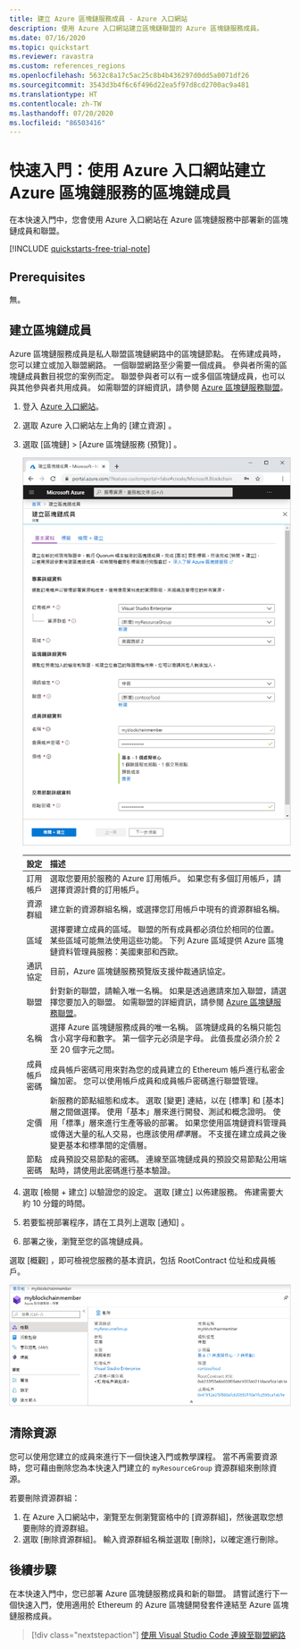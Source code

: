 ```yaml
---
title: 建立 Azure 區塊鏈服務成員 - Azure 入口網站
description: 使用 Azure 入口網站建立區塊鏈聯盟的 Azure 區塊鏈服務成員。
ms.date: 07/16/2020
ms.topic: quickstart
ms.reviewer: ravastra
ms.custom: references_regions
ms.openlocfilehash: 5632c8a17c5ac25c8b4b436297d0dd5a0071df26
ms.sourcegitcommit: 3543d3b4f6c6f496d22ea5f97d8cd2700ac9a481
ms.translationtype: HT
ms.contentlocale: zh-TW
ms.lasthandoff: 07/20/2020
ms.locfileid: "86503416"
---
```

# <a name="quickstart-create-an-azure-blockchain-service-blockchain-member-using-the-azure-portal"></a>快速入門：使用 Azure 入口網站建立 Azure 區塊鏈服務的區塊鏈成員

在本快速入門中，您會使用 Azure 入口網站在 Azure 區塊鏈服務中部署新的區塊鏈成員和聯盟。

[!INCLUDE [quickstarts-free-trial-note](../../../includes/quickstarts-free-trial-note.md)]

## <a name="prerequisites"></a>Prerequisites

無。

## <a name="create-a-blockchain-member"></a>建立區塊鏈成員

Azure 區塊鏈服務成員是私人聯盟區塊鏈網路中的區塊鏈節點。 在佈建成員時，您可以建立或加入聯盟網路。 一個聯盟網路至少需要一個成員。 參與者所需的區塊鏈成員數目視您的案例而定。 聯盟參與者可以有一或多個區塊鏈成員，也可以與其他參與者共用成員。 如需聯盟的詳細資訊，請參閱 [Azure 區塊鏈服務聯盟](consortium.md)。

1. 登入 [Azure 入口網站](https://portal.azure.com)。
1. 選取 Azure 入口網站左上角的 [建立資源]  。
1. 選取 [區塊鏈]   > [Azure 區塊鏈服務 (預覽)]  。

    ![Create Service](./media/create-member/create-member.png)

    設定 | 描述
    --------|------------
    訂用帳戶 | 選取您要用於服務的 Azure 訂用帳戶。 如果您有多個訂用帳戶，請選擇資源計費的訂用帳戶。
    資源群組 | 建立新的資源群組名稱，或選擇您訂用帳戶中現有的資源群組名稱。
    區域 | 選擇要建立成員的區域。 聯盟的所有成員都必須位於相同的位置。 某些區域可能無法使用這些功能。 下列 Azure 區域提供 Azure 區塊鏈資料管理員服務：美國東部和西歐。
    通訊協定 | 目前，Azure 區塊鏈服務預覽版支援仲裁通訊協定。
    聯盟 | 針對新的聯盟，請輸入唯一名稱。 如果是透過邀請來加入聯盟，請選擇您要加入的聯盟。 如需聯盟的詳細資訊，請參閱 [Azure 區塊鏈服務聯盟](consortium.md)。
    名稱 | 選擇 Azure 區塊鏈服務成員的唯一名稱。 區塊鏈成員的名稱只能包含小寫字母和數字。 第一個字元必須是字母。 此值長度必須介於 2 至 20 個字元之間。
    成員帳戶密碼 | 成員帳戶密碼可用來對為您的成員建立的 Ethereum 帳戶進行私密金鑰加密。 您可以使用帳戶成員和成員帳戶密碼進行聯盟管理。
    定價 | 新服務的節點組態和成本。 選取 [變更]  連結，以在 [標準]  和 [基本]  層之間做選擇。 使用「基本」層來進行開發、測試和概念證明。 使用「標準」層來進行生產等級的部署。 如果您使用區塊鏈資料管理員或傳送大量的私人交易，也應該使用*標準*層。 不支援在建立成員之後變更基本和標準間的定價層。
    節點密碼 | 成員預設交易節點的密碼。 連線至區塊鏈成員的預設交易節點公用端點時，請使用此密碼進行基本驗證。

1. 選取 [檢閱 + 建立]  以驗證您的設定。 選取 [建立]  以佈建服務。 佈建需要大約 10 分鐘的時間。
1. 若要監視部署程序，請在工具列上選取 [通知]  。
1. 部署之後，瀏覽至您的區塊鏈成員。

選取 [概觀]  ，即可檢視您服務的基本資訊，包括 RootContract 位址和成員帳戶。

![區塊鏈成員概觀](./media/create-member/overview.png)

## <a name="clean-up-resources"></a>清除資源

您可以使用您建立的成員來進行下一個快速入門或教學課程。 當不再需要資源時，您可藉由刪除您為本快速入門建立的 `myResourceGroup` 資源群組來刪除資源。

若要刪除資源群組：

1. 在 Azure 入口網站中，瀏覽至左側瀏覽窗格中的 [資源群組]，然後選取您想要刪除的資源群組。
2. 選取 [刪除資源群組]。 輸入資源群組名稱並選取 [刪除]，以確定進行刪除。

## <a name="next-steps"></a>後續步驟

在本快速入門中，您已部署 Azure 區塊鏈服務成員和新的聯盟。 請嘗試進行下一個快速入門，使用適用於 Ethereum 的 Azure 區塊鏈開發套件連結至 Azure 區塊鏈服務成員。

> [!div class="nextstepaction"]
> [使用 Visual Studio Code 連線至聯盟網路](connect-vscode.md)
